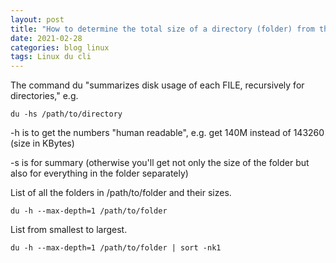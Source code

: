 ```yaml
---
layout: post
title: "How to determine the total size of a directory (folder) from the command line"
date: 2021-02-28
categories: blog linux
tags: Linux du cli
---
```

The command du "summarizes disk usage of each FILE, recursively for directories," e.g.

```
du -hs /path/to/directory
```

-h is to get the numbers "human readable", e.g. get 140M instead of 143260 (size in KBytes)

-s is for summary (otherwise you'll get not only the size of the folder but also for everything in the folder separately)

List of all the folders in /path/to/folder and their sizes.
```
du -h --max-depth=1 /path/to/folder
```

List from smallest to largest.
```
du -h --max-depth=1 /path/to/folder | sort -nk1 
```